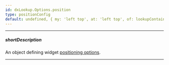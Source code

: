 ```yaml
---
id: dxLookup.Options.position
type: positionConfig
default: undefined, { my: 'left top', at: 'left top', of: lookupContainer } (Material)
---
```

---
##### shortDescription
An object defining widget [positioning options](/api-reference/50%20Common/Object%20Structures/positionConfig '/Documentation/ApiReference/Common/Object_Structures/positionConfig/').

---
